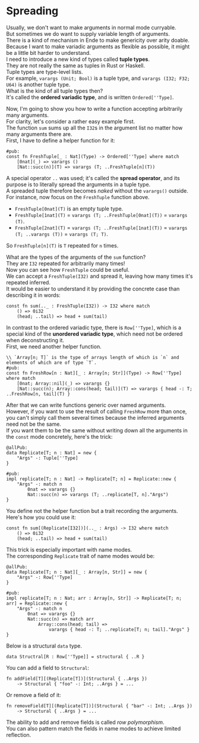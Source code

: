# Spreading

Usually, we don't want to make arguments in normal mode curryable.  
But sometimes we do want to supply variable length of arguments.  
There is a kind of mechanism in Ende to make genericity over arity doable.  
Because I want to make variadic arguments as flexible as possible, it might be a little bit harder to understand.  
I need to introduce a new kind of types called **tuple types**.  
They are not really the same as tuples in Rust or Haskell.  
Tuple types are type-level lists.  
For example, `varargs (Unit; Bool)` is a tuple type, and `varargs (I32; F32; U64)` is another tuple type.  
What is the kind of all tuple types then?  
It's called the **ordered variadic type**, and is written `Ordered[''Type]`.

Now, I'm going to show you how to write a function accepting arbitrarily many arguments.  
For clarity, let's consider a rather easy example first.  
The function `sum` sums up all the `I32`s in the argument list no matter how many arguments there are.  
First, I have to define a helper function for it:

```
#pub:
const fn FreshTuple[_ : Nat](Type) -> Ordered[''Type] where match
    [0nat](_) => varargs ()
    [Nat::succ(n)](T) => varargs (T; ..FreshTuple[n](T))
```

A special operator `..` was used; it's called the **spread operator**, and its purpose is to literally spread the arguments in a tuple type.  
A spreaded tuple therefore becomes _naked_ without the `varargs()` outside.  
For instance, now focus on the `FreshTuple` function above.

* `FreshTuple[0nat](T)` is an empty tuple type.
* `FreshTuple[1nat](T)` = `varargs (T; ..FreshTuple[0nat](T))` = `varargs (T)`.
* `FreshTuple[2nat](T)` = `varargs (T; ..FreshTuple[1nat](T))` = `varargs (T; ..varargs (T))` = `varargs (T; T)`.

So `FreshTuple[n](T)` is `T` repeated for `n` times.

What are the types of the arguments of the `sum` function?  
They are `I32` repeated for arbitrarily many times!  
Now you can see how `FreshTuple` could be useful.  
We can accept a `FreshTuple(I32)` and spread it, leaving how many times it's repeated inferred.  
It would be easier to understand it by providing the concrete case than describing it in words:

```
const fn sum(.._ : FreshTuple(I32)) -> I32 where match
    () => 0i32
    (head; ..tail) => head + sum(tail)
```

In contrast to the ordered variadic type, there is `Row[''Type]`, which is a special kind of the **unordered variadic type**, which need not be ordered when deconstructing it.  
First, we need another helper function.

    \\ `Array[n; T]` is the type of arrays length of which is `n` and elements of which are of type `T`.
    #pub:
    const fn FreshRow[n : Nat][_ : Array[n; Str]](Type) -> Row[''Type] where match
        [0nat; Array::nil](_) => varargs {}
        [Nat::succ(n); Array::cons(head; tail)](T) => varargs { head -: T; ..FreshRow[n, tail](T) }

After that we can write functions generic over named arguments.  
However, if you want to use the result of calling `FreshRow` more than once, you can't simply call them several times because the inferred arguments need not be the same.  
If you want them to be the same without writing down all the arguments in the `const` mode concretely, here's the trick:

```
@allPub:
data Replicate[T; n : Nat] = new {
    "Args" -: Tuple[''Type]
}

#pub:
impl replicate[T; n : Nat] -> Replicate[T; n] = Replicate::new {
    "Args" -: match n
        0nat => varargs {}
        Nat::succ(n) => varargs (T; ..replicate[T, n]."Args")
}
```

You define not the helper function but a trait recording the arguments.  
Here's how you could use it:

```
const fn sum[(Replicate[I32])](.._ : Args) -> I32 where match
    () => 0i32
    (head; ..tail) => head + sum(tail)
```

This trick is especially important with name modes.  
The corresponding `Replicate` trait of name modes would be:

```
@allPub:
data Replicate[T; n : Nat][_ : Array[n, Str]] = new {
    "Args" -: Row[''Type]
}

#pub:
impl replicate[T; n : Nat; arr : Array[n, Str]] -> Replicate[T; n; arr] = Replicate::new {
    "Args" -: match n
        0nat => varargs {}
        Nat::succ(n) => match arr
            Array::cons(head; tail) =>
                varargs { head -: T; ..replicate[T; n; tail]."Args" }
}
```

Below is a structural `data` type.

```
data Structral[R : Row[''Type]] = structural { ..R }
```

You can add a field to `Structural`:

```
fn addField[T][(Replicate[T])](Structural { ..Args })
    -> Structural { "foo" -: Int; ..Args } = ...
```

Or remove a field of it:

```
fn removeField[T][(Replicate[T])](Structural { "bar" -: Int; ..Args })
    -> Structural { ..Args } = ...
```

The ability to add and remove fields is called _row polymorphism_.  
You can also pattern match the fields in name modes to achieve limited reflection.

